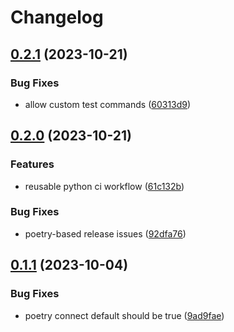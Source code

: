 # Changelog

## [0.2.1](https://github.com/corriander/gha/compare/v0.2.0...v0.2.1) (2023-10-21)


### Bug Fixes

* allow custom test commands ([60313d9](https://github.com/corriander/gha/commit/60313d99eaba88dd967903b015271224d5e29b65))

## [0.2.0](https://github.com/corriander/gha/compare/v0.1.1...v0.2.0) (2023-10-21)


### Features

* reusable python ci workflow ([61c132b](https://github.com/corriander/gha/commit/61c132b635ecb4296296e881c100b17146b639c5))


### Bug Fixes

* poetry-based release issues ([92dfa76](https://github.com/corriander/gha/commit/92dfa766f7a54548c7daa3d12209fc50e8df91e3))

## [0.1.1](https://github.com/corriander/gha/compare/v0.1.0...v0.1.1) (2023-10-04)


### Bug Fixes

* poetry connect default should be true ([9ad9fae](https://github.com/corriander/gha/commit/9ad9faea02dafc79f26ca92abf223b7911e663d8))
